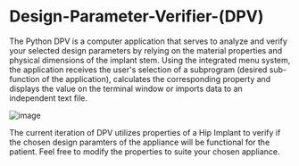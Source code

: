 # Design-Parameter-Verifier-(DPV)

The Python DPV is a computer application that serves to analyze and verify your selected design parameters by relying on the material properties and physical dimensions of the implant stem. Using the integrated menu system, the application receives the user's selection of a subprogram (desired sub-function of the application), calculates the corresponding property and displays the value on the terminal window or imports data to an independent text file.

![image](https://user-images.githubusercontent.com/59580503/172062408-1464ea34-9a51-4147-90eb-855359fe8190.png)

The current iteration of DPV utilizes properties of a Hip Implant to verify if the chosen design paramters of the appliance will be functional for the patient. Feel free to modify the properties to suite your chosen appliance.  
